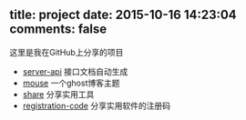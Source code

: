 title: project
date: 2015-10-16 14:23:04
comments: false
---


这里是我在GitHub上分享的项目

- [server-api](https://github.com/mousycoder/server-api) 接口文档自动生成
- [mouse](https://github.com/mousycoder/mouse) 一个ghost博客主题
- [share](https://github.com/mousycoder/share) 分享实用工具 
- [registration-code](https://github.com/mousycoder/registration-code) 分享实用软件的注册码


